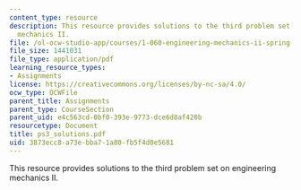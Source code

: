 ```yaml
---
content_type: resource
description: This resource provides solutions to the third problem set on engineering
  mechanics II.
file: /ol-ocw-studio-app/courses/1-060-engineering-mechanics-ii-spring-2006/3873ecc8a73ebba71a80fb5f4d0e5681_ps3_solutions.pdf
file_size: 1441031
file_type: application/pdf
learning_resource_types:
- Assignments
license: https://creativecommons.org/licenses/by-nc-sa/4.0/
ocw_type: OCWFile
parent_title: Assignments
parent_type: CourseSection
parent_uid: e4c563cd-0bf0-393e-9773-dce6d8af420b
resourcetype: Document
title: ps3_solutions.pdf
uid: 3873ecc8-a73e-bba7-1a80-fb5f4d0e5681
---
```

This resource provides solutions to the third problem set on engineering mechanics II.